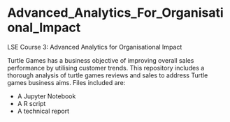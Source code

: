 # Advanced_Analytics_For_Organisational_Impact 
LSE Course 3: Advanced Analytics for Organisational Impact 

Turtle Games has a business objective of improving overall sales performance by utilising customer trends.
This repository includes a thorough analysis of turtle games reviews and sales to address Turtle games business aims.
Files included are:
 - A Jupyter Notebook
 - A R script
 - A technical report
